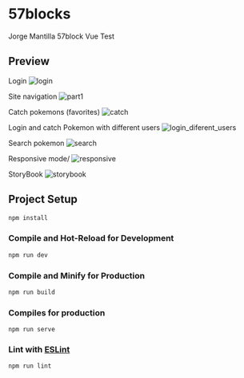 # 57blocks

Jorge Mantilla 57block Vue Test

## Preview

Login
![login](https://user-images.githubusercontent.com/65055035/217000364-823ad8d2-fe51-4589-9e44-3f6426f71735.gif)

Site navigation
![part1](https://user-images.githubusercontent.com/65055035/217000795-7904d0f5-c906-4784-aaba-9b97c3206753.gif)

Catch pokemons (favorites)
![catch](https://user-images.githubusercontent.com/65055035/217001127-7e49f2b0-98f7-45a4-a3fa-6d1239a0421b.gif)

Login and catch Pokemon with different users
![login_diferent_users](https://user-images.githubusercontent.com/65055035/217001574-27cd2bc2-d91a-4019-a94c-c14fff4c6f4e.gif)

Search pokemon
![search](https://user-images.githubusercontent.com/65055035/217001872-310c4ee8-2578-459b-864f-771b068f790f.gif)

Responsive mode/
![responsive](https://user-images.githubusercontent.com/65055035/217001985-5c5a2114-a288-4b41-8c6e-f5f46254e756.gif)

StoryBook
![storybook](https://user-images.githubusercontent.com/65055035/217002092-bca60387-287a-4d00-aa83-50d0f1fdc2ed.gif)


## Project Setup

```sh
npm install
```

### Compile and Hot-Reload for Development

```sh
npm run dev
```

### Compile and Minify for Production

```sh
npm run build
```

### Compiles for production

```
npm run serve
```

### Lint with [ESLint](https://eslint.org/)

```sh
npm run lint
```
